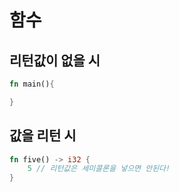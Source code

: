 # 함수

## 리턴값이 없을 시

```rs
fn main(){

}
```

## 값을 리턴 시

```rs
fn five() -> i32 {
    5 // 리턴값은 세미콜론을 넣으면 안된다!
}
```
